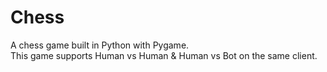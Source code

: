 # Chess
A chess game built in Python with Pygame.
<br>This game supports Human vs Human & Human vs Bot on the same client.
